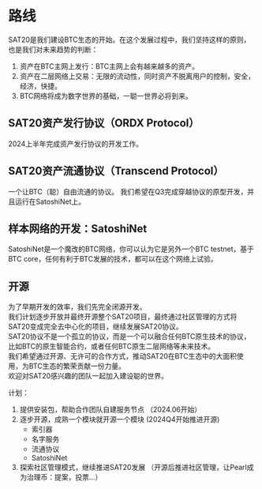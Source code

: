 路线
============


SAT20是我们建设BTC生态的开始。在这个发展过程中，我们坚持这样的原则，也是我们对未来趋势的判断：   
1. 资产在BTC主网上发行：BTC主网上会有越来越多的资产。
2. 资产在二层网络上交易：无限的流动性，同时资产不脱离用户的控制，安全，经济，快捷。
3. BTC网络将成为数字世界的基础，一聪一世界必将到来。


SAT20资产发行协议（ORDX Protocol）
----
2024上半年完成资产发行协议的开发工作。  


SAT20资产流通协议（Transcend Protocol）
----
一个让BTC（聪）自由流通的协议。
我们希望在Q3完成穿越协议的原型开发，并且运行在SatoshiNet上。


样本网络的开发：SatoshiNet
----
SatoshiNet是一个魔改的BTC网络，你可以认为它是另外一个BTC testnet，基于BTC core，任何有利于BTC发展的技术，都可以在这个网络上试验。



开源
----
为了早期开发的效率，我们先完全闭源开发。  
我们计划逐步开放并最终开源整个SAT20项目，最终通过社区管理的方式将SAT20变成完全去中心化的项目，继续发展SAT20协议。  
SAT20协议不是一个孤立的协议，而是一个可以融合任何BTC原生技术的协议，比如BTC的原生智能合约，或者任何BTC原生二层网络等未来技术。  
我们希望通过开源、无许可的合作方式，推动SAT20在BTC生态中的大面积使用，为BTC生态的繁荣贡献一份力量。  
欢迎对SAT20感兴趣的团队一起加入建设聪的世界。

计划：  
1. 提供安装包，帮助合作团队自建服务节点 （2024.06开始）
2. 逐步开源，成熟一个模块就开源一个模块 (2024Q4开始推进开源)
    * 索引器
    * 名字服务
    * 流通协议
    * SatoshiNet
3. 探索社区管理模式，继续推进SAT20发展 （开源后推进社区管理，让Pearl成为治理币：提案，投票...）

